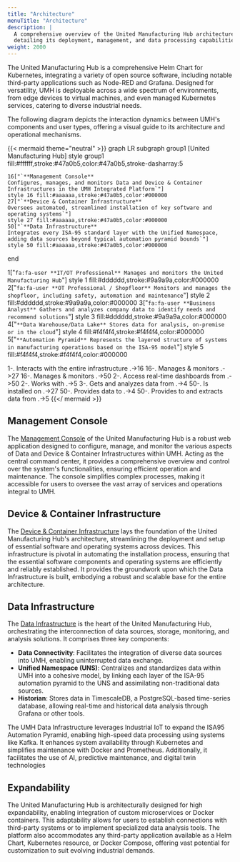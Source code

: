 ```yaml
---
title: "Architecture"
menuTitle: "Architecture"
description: |
  A comprehensive overview of the United Manufacturing Hub architecture,
  detailing its deployment, management, and data processing capabilities.
weight: 2000
---
```


<!-- 

To render the SVG, load this up in https://structurizr.com/

-->

<!-- 

workspace {

  model {
    user = person "IT/OT Professional" "Manages and monitors the United Manufacturing Hub."
    otProfessional = person "OT Professional / Shopfloor" "Respinsible for everything on the shopfloor"
    businessAnalyst = person "Business Analyst" "Gets data for analysis from the data warehouse/data lake."
    
    dataWarehouse = softwareSystem "Data Warehouse/Data Lake" "Stores data for analysis, possibly in the cloud." {
        tags "external"
    }
    
    automationPyramid = softwareSystem "Automation Pyramid" "Represents the layered structure of systems in manufacturing operations based on the ISA-95 model."" {
      
      // Level 4: Enterprise Resource Planning (ERP)
      erp = container "ERP" "Enterprise Resource Planning system that provides business and financial functionalities."
      
      // Level 3: Manufacturing Execution System (MES)
      mes = container "MES" "Manufacturing Execution System that manages, monitors, and synchronizes the execution of real-time operations on the plant floor."
      
      // Level 2: Supervisory Control and Data Acquisition (SCADA)
      scada = container "SCADA" "Supervisory Control and Data Acquisition system that provides control and monitoring for industrial processes at the supervisory level." 
      
      // Level 1: Programmable Logic Controllers (PLC)
      plc = container "PLC" "Programmable Logic Controllers that execute control actions based on real-time operational data."
      
      // Level 0: Field-level instrumentation and sensors/actuators
      fieldDevices = container "Field Devices" "Sensors and actuators that interact with the physical process."

      // Define relationships between layers
      erp -> mes "Sends instructions and receives production data"
      mes -> scada "Coordinates and directs control actions"
      scada -> plc "Sends control commands"
      plc -> fieldDevices "Directs field-level operations"
      
      otProfessional -> automationPyramid "working with it (programming, etc.)"
      tags "external"
      
    }

    unitedManufacturingHub = group "United Manufacturing Hub" {
        managementConsole = softwareSystem "Management Console" "..." {
            spa = container "Single-Page Application" "management.umh.app" "Svelte"
            backend = container "Backend" "management.umh.app/api" "Docker, Go"
            companion = container "Management Companion" "..." "Docker, Go"
            keyStorage = container "Key Storage" "Stores and fetches encrypted private keys." "Database"
            redisMgmt = container "Message Queue" "Stores and forwards messages" "Redis"
            
            spa -> backend "Sends/receives E2E encrypted messages, fetches encrypted private key from backend"
            backend -> keyStorage "Fetches encrypted private key"
            backend -> companion "Sends/receives E2E encrypted messages"
            backend -> redisMgmt "Stores and fetches E2E encrypted messages"
            
            user -> spa "Opens management.umh.app, enters his password to decrypt private key, and then manages and monitors the entire infrastructure using the SPA" {
                tags "LowLevel"
            }
            user -> managementConsole "Manages and monitors the entire infrastructure" {
                tags "HighLevel"
            } // let's use this description for high-level views
        }
        deviceInfrastructure = softwareSystem "Device & Container Infrastructure" "Manages the deployment and setup of essential software and operating systems for devices, ensuring an automated and streamlined installation process." {
            installScript = container "Installation Script" "Automated script hosted at management.umh.app/static/automatic/install.sh, responsible for the setup and configuration of the Kubernetes environment." "Bash"
            provisioningServer = container "Provisioning Server" "Manages the initial bootstrapping of devices, including iPXE configuration and ignition files distribution." "matchbox"
            flatcarImageServer = container "Flatcar Image Server" "Central repository for hosting various versions of Flatcar Container Linux images, facilitating easy access and version control." "HTTP Forward to current-2023"
            kubernetes = container "Kubernetes" "Lightweight Kubernetes (k3s) setup that forms the backbone of the container orchestration system." "k3s"
            ipxe = container "Customized iPXE" "A specialized bootloader configured for fetching UMH-specific settings and configurations, streamlining the initial boot process." "iPXE"
            flatcar_0 = container "First Stage Flatcar OS" "Temporary operating system, used solely for the installation of the second-stage Flatcar OS."
            flatcar_1 = container "Second Stage Flatcar OS" "The final operating system on which the infrastructure runs, set up with specific configurations and tools."
        
            ipxe -> provisioningServer "Requests configuration, including user token and serial number, and retrieves iPXE config."
            ipxe -> flatcarImageServer "Downloads the specified Flatcar version for the initial boot (flatcar_0)."
            ipxe -> flatcar_0 "Initiates the boot-up sequence of the first-stage OS."
            flatcar_0 -> provisioningServer "Fetches ignition config containing the installation script for the Flatcar OS."
            flatcar_0 -> flatcar_1 "Installs the second-stage Flatcar OS onto the disk."
            flatcar_0 -> flatcarImageServer "Retrieves the image for the second-stage Flatcar OS."
            flatcar_1 -> provisioningServer "Acquires ignition config with token-specific setup instructions (networking, etc.)."
            flatcar_1 -> installScript "Downloads and executes the installation script."
            flatcar_1 -> flatcarImageServer "Checks regularly for updates" 
        
            installScript -> kubernetes "Installs Kubernetes (k3s) along with all required tools (kubectl, etc.)."
            installScript -> kubernetes "Deploys the Helm Chart for the Data Infrastructure as part of the setup process."
            installScript -> companion "Deploys the Management Companion into the Kubernetes cluster" {
                tags "LowLevel"
            } // no need to show in high-level diagrams
        }

        dataInfrastructure = softwareSystem "Data Infrastructure" "..." {
            unifiedNamespace = container "Unified Namespace" "Serves as the central source of truth for all events and messages on the shop floor." {
                kafka = component "Redpanda (Kafka)" "Handles large-scale data processing and communication between microservices."
                mqtt = component "HiveMQ" "MQTT broker used for receiving data from IoT devices on the shop floor."
                console = component "Redpanda Console" "Provides a graphical view of topics and messages in Kafka."
                databridge = component "databridge" "Bridges messages between MQTT and Kafka as well as between Kafka and other Kafka instances"
                
                mqtt -> databridge
                databridge -> kafka
                kafka -> databridge
                databridge -> mqtt
                console -> kafka
                databridge -> dataWarehouse "Provides data"
            }
            historian = container "Historian" "Stores events in a time-series database and provides visualization tools." {
                kafkaToPostgreSQL = component "kafka-to-postgresql" "Subscribes to _historian and _analytics topics and stores it into the database"
                timescaledb = component "TimescaleDB" "An open-source time-series SQL database."
                grafana = component "Grafana" "Visualization and analytics software that allows on-the-fly data analysis."
                factoryinsight = component "factoryinsight" "Analytics software that allows on-the-fly data analysis (e.g., OEE)"
                grafanaDatasource = component "grafana-datasource-v2" "Addon for Grafana that allows easy access to factoryinsight"
                redis = component "Redis" "In-memory data structure store used for caching."
                
                
                kafkaToPostgreSQL -> timescaledb "Stores data"
                kafka -> kafkaToPostgreSQL "Stores data in the schema _historian and _analytics"
                grafana -> timescaledb "Querying SQL commands"
                grafana -> grafanaDatasource "included"
                grafanaDatasource -> factoryinsight "fetches KPIs and other high-level metrics"
                factoryinsight -> timescaledb "fetches data"
                
                factoryinsight -> redis "caching"
                kafkaToPostgreSQL -> redis "caching"
                
                otProfessional -> grafana "Accessing real-time dashboards"
            }
            connectivity = container "Connectivity" "Includes tools and services for connecting various shop floor systems and sensors." {
                nodered = component "Node-RED" "A programming tool for wiring together hardware devices, APIs, and online services."
                barcodereader = component "Barcode Reader" "Connects to USB barcode reader devices and pushes data to the message broker."
                sensorconnect = component "Sensor Connect" "Reads out IO-Link Master and their connected sensors, pushing data to the message broker."
                benthosUMH = component "benthos-umh" "Customized version of benthos with an OPC UA plugin"
                
                nodered -> mqtt "Provides contextualized data"
                barcodereader -> kafka "Provides contextualized data"
                sensorconnect -> kafka "Provides contextualized data"
                benthosUMH -> kafka "Provides contextualized data"
                
                benthosUMH -> plc "Extracts data via OPC UA" {
                    tags "LowLevel"
                }
                benthosUMH -> scada "Extracts data via OPC UA" {
                    tags "LowLevel"
                }
                benthosUMH -> mes "Extracts data via REST, SOAP, and many more protocols" {
                    tags "LowLevel"
                }
                benthosUMH -> erp "Extracts data via REST, SOAP, and many more protocols" {
                    tags "LowLevel"
                }
                
                nodered -> plc "Extracts data via S7, and many more protocols" {
                    tags "LowLevel"
                }
                nodered -> mes "Extracts data via REST, SOAP, and many more protocols" {
                    tags "LowLevel"
                }
                nodered -> erp "Extracts data via REST, SOAP, and many more protocols" {
                    tags "LowLevel"
                }
                
                companion -> benthosUMH "Manages and monitors"
            }
            // simulators = container "Simulators" "Includes simulators for generating data during development and testing."
            
            connectivity -> automationPyramid "Provides and extracts data" {
                tags "HighLevel"
            }
            
            dataInfrastructure -> automationPyramid "Provides and extracts data" {
                tags "HighLevel"
            }
            
        }
        dataInfrastructure -> deviceInfrastructure "is installed on"
      }

    // Management Console
    companion -> deviceInfrastructure "Manages & monitors"
    companion -> dataInfrastructure "Manages & monitors"
    
    
    businessAnalyst -> dataWarehouse "Gets data for analysis"
  }

  views {
    systemLandscape {
      include *
      autolayout lr
      exclude "relationship.tag==LowLevel"
    }
    
    
    container "deviceInfrastructure" {
      include *
      autolayout lr
    }
    
    container "managementConsole" {
      include *
      autolayout lr
    }
    
    container "dataInfrastructure" {
      include *
      autolayout lr
      exclude "relationship.tag==LowLevel"
    }
    
    component "unifiedNamespace" {
      include *
      autolayout lr
    }
    
    component "connectivity" {
      include *
      autolayout lr
    }
    
    component "historian" {
      include *
      autolayout lr
    }
    
    styles {
        element "Person" {
            shape person
        }
        element "Software System" {
            background "#AAAAAA"
            stroke "#47A0B5"
            strokeWidth 8
        }
        element "Container" {
            background "#AAAAAA"
            stroke "#47A0B5"
            strokeWidth 8
        }
        element "Component" {
            background "#AAAAAA"
            stroke "#47A0B5"
            strokeWidth 8
        }
        element "Group" {
            color #47A0B5
        }
        element "external" {
            background "#F4F4F4"
            stroke "#F4F4F4"
            strokeWidth 0
        }
    }
    // Other views would be defined here
  }
}


-->

The United Manufacturing Hub is a comprehensive Helm Chart for Kubernetes,
integrating a variety of open source software, including notable third-party
applications such as Node-RED and Grafana. Designed for versatility, UMH is
deployable across a wide spectrum of environments, from edge devices to virtual
machines, and even managed Kubernetes services, catering to diverse industrial
needs.

The following diagram depicts the interaction dynamics between UMH's components
and user types, offering a visual guide to its architecture and operational
mechanisms.

{{< mermaid theme="neutral" >}}
graph LR
  subgraph group1 [United Manufacturing Hub]
    style group1 fill:#ffffff,stroke:#47a0b5,color:#47a0b5,stroke-dasharray:5

    16["`**Management Console**
    Configures, manages, and monitors Data and Device & Container Infrastructures in the UMH Integrated Platform`"]
    style 16 fill:#aaaaaa,stroke:#47a0b5,color:#000000
    27["`**Device & Container Infrastructure**
    Oversees automated, streamlined installation of key software and operating systems`"]
    style 27 fill:#aaaaaa,stroke:#47a0b5,color:#000000
    50["`**Data Infrastructure**
    Integrates every ISA-95 standard layer with the Unified Namespace, adding data sources beyond typical automation pyramid bounds`"]
    style 50 fill:#aaaaaa,stroke:#47a0b5,color:#000000
  end

  1["`fa:fa-user **IT/OT Professional**
  Manages and monitors the United Manufacturing Hub`"]
  style 1 fill:#dddddd,stroke:#9a9a9a,color:#000000
  2["`fa:fa-user **OT Professional / Shopfloor**
  Monitors and manages the shopfloor, including safety, automation and maintenance`"]
  style 2 fill:#dddddd,stroke:#9a9a9a,color:#000000
  3["`fa:fa-user **Business Analyst**
  Gathers and analyzes company data to identify needs and recommend solutions`"]
  style 3 fill:#dddddd,stroke:#9a9a9a,color:#000000
  4["`**Data Warehouse/Data Lake**
  Stores data for analysis, on-premise or in the cloud`"]
  style 4 fill:#f4f4f4,stroke:#f4f4f4,color:#000000
  5["`**Automation Pyramid**
  Represents the layered structure of systems in manufacturing operations based on the ISA-95 model`"]
  style 5 fill:#f4f4f4,stroke:#f4f4f4,color:#000000

  1-. Interacts with the
      entire infrastructure .->16
  16-. Manages & monitors .->27
  16-. Manages & monitors .->50
  2-. Access real-time
      dashboards from .->50
  2-. Works with .->5
  3-. Gets and analyzes data from .->4
  50-. Is installed on .->27
  50-. Provides data to .->4
  50-. Provides to and
       extracts data from .->5
{{</ mermaid >}}

## Management Console

The [Management Console](/docs/architecture/management-console)
of the United Manufacturing Hub is a robust web application designed to configure,
manage, and monitor the various aspects of Data and Device & Container
Infrastructures within UMH. Acting as the central command center, it provides a
comprehensive overview and control over the system's functionalities, ensuring
efficient operation and maintenance. The console simplifies complex processes,
making it accessible for users to oversee the vast array of services and operations
integral to UMH.

## Device & Container Infrastructure

The [Device & Container Infrastructure](/docs/architecture/device-&-container-infrastructure)
lays the foundation of the United Manufacturing Hub's architecture, streamlining
the deployment and setup of essential software and operating systems across devices.
This infrastructure is pivotal in automating the installation process, ensuring
that the essential software components and operating systems are efficiently and
reliably established. It provides the groundwork upon which the Data Infrastructure
is built, embodying a robust and scalable base for the entire architecture.

## Data Infrastructure

The [Data Infrastructure](/docs/architecture/data-infrastructure) is the heart of
the United Manufacturing Hub, orchestrating the interconnection of data sources,
storage, monitoring, and analysis solutions. It comprises three key components:

- **Data Connectivity**: Facilitates the integration of diverse data sources into
  UMH, enabling uninterrupted data exchange.
- **Unified Namespace (UNS)**: Centralizes and standardizes data within UMH into
  a cohesive model, by linking each layer of the ISA-95 automation pyramid to the
  UNS and assimilating non-traditional data sources.
- **Historian**: Stores data in TimescaleDB, a PostgreSQL-based time-series
  database, allowing real-time and historical data analysis through Grafana or
  other tools.

The UMH Data Infrastructure leverages Industrial IoT to expand the ISA95 Automation
Pyramid, enabling high-speed data processing using systems like Kafka. It enhances
system availability through Kubernetes and simplifies maintenance with Docker and
Prometheus. Additionally, it facilitates the use of AI, predictive maintenance,
and digital twin technologies

## Expandability

The United Manufacturing Hub is architecturally designed for high expandability,
enabling integration of custom microservices or Docker containers. This adaptability
allows for users to establish connections with third-party systems or to implement
specialized data analysis tools. The platform also accommodates any third-party
application available as a Helm Chart, Kubernetes resource, or Docker Compose,
offering vast potential for customization to suit evolving industrial demands.
